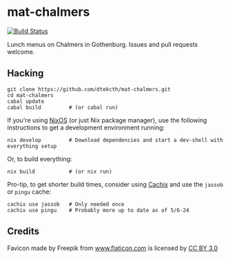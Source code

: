 # mat-chalmers

[![Build Status](https://travis-ci.org/dtekcth/mat-chalmers.svg?branch=master)](https://travis-ci.org/dtekcth/mat-chalmers)

Lunch menus on Chalmers in Gothenburg. Issues and pull requests welcome.

## Hacking

```
git clone https://github.com/dtekcth/mat-chalmers.git
cd mat-chalmers
cabal update
cabal build         # (or cabal run)
```

If you're using [NixOS] (or just Nix package manager), use the
following instructions to get a development environment running:

```
nix develop         # Download dependencies and start a dev-shell with everything setup
```

Or, to build everything:

```
nix build           # (or nix run)
```

Pro-tip, to get shorter build times, consider using [Cachix] and use
the `jassob` or `pingu` cache:

```
cachix use jassob   # Only needed once
cachix use pingu    # Probably more up to date as of 5/6-24
```

## Credits

Favicon made by Freepik from <a href="http://www.flaticon.com"
title="Flaticon">www.flaticon.com</a> is licensed by <a
href="http://creativecommons.org/licenses/by/3.0/" title="Creative
Commons BY 3.0">CC BY 3.0</a>

[nixos]: https://nixos.org/
[cachix]: https://docs.cachix.org/installation
